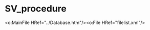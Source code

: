 # SV_procedure
<?xml version="1.0" encoding="UTF-8" standalone="yes"?>
<xml xmlns:o="urn:schemas-microsoft-com:office:office"><o:MainFile HRef="../Database.htm"/><o:File HRef="filelist.xml"/></xml>
